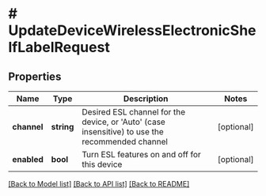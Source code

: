 # # UpdateDeviceWirelessElectronicShelfLabelRequest

## Properties

Name | Type | Description | Notes
------------ | ------------- | ------------- | -------------
**channel** | **string** | Desired ESL channel for the device, or &#39;Auto&#39; (case insensitive) to use the recommended channel | [optional]
**enabled** | **bool** | Turn ESL features on and off for this device | [optional]

[[Back to Model list]](../../README.md#models) [[Back to API list]](../../README.md#endpoints) [[Back to README]](../../README.md)
